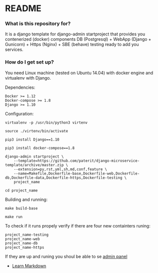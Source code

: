 # README #

### What is this repository for? ###

It is a django template for django-admin startproject that provides you contenerized (docker) components  DB (Postgresql) + WebApp (Django + Gunicorn) + Https (Nginx) + SBE (behave) testing ready to add you services.

### How do I get set up? ###

You need Linux machine (tested on Ubuntu 14.04) with docker engine and virtualenv with Django.

Dependencies:

	Docker >= 1.12
	Docker-compose >= 1.8
	Django >= 1.10

Configuration:

	virtualenv -p /usr/bin/python3 virtenv

	source ./virtenv/bin/activate

	pip3 install Django==1.10

	pip3 install docker-compose==1.8

	django-admin startproject \
		--template=https://github.com/paterit/django-microservice-template/archive/master.zip \
		--extension=py,rst,yml,sh,md,conf,feature \
		--name=Makefile,Dockerfile-base,Dockerfile-web,Dockerfile-db,Dockerfile-data,Dockerfile-https,Dockerfile-testing \
		project_name

	cd project_name

Building and running:

	make build-base

	make run

To check if it runs propely verify if there are four new containters runing:

	project_name-testing
	project_name-web
	project_name-db
	project_name-https

If they are up and runing you shoul be able to se [admin panel](http://127.0.0.1/admin)

* [Learn Markdown](https://bitbucket.org/tutorials/markdowndemo)
